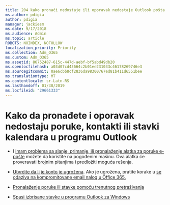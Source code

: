 ```yaml
---
title: 204 kako pronaći nedostaje ili oporavak nedostaje Outlook pošta "," Kalendar "ili" Kontakti
ms.author: pdigia
author: pdigia
manager: jackiesm
ms.date: 9/17/2018
ms.audience: Admin
ms.topic: article
ROBOTS: NOINDEX, NOFOLLOW
localization_priority: Priority
ms.collection: Adm_O365
ms.custom: Adm_O365
ms.assetid: 86752487-615c-447d-aebf-bf5abd49db20
ms.openlocfilehash: a03d07cd43664c2b01ee231033c46178269746e3
ms.sourcegitcommit: 0ae6cbb8cf2836da98300767ed81b411d6551bee
ms.translationtype: MT
ms.contentlocale: sr-Latn-RS
ms.lasthandoff: 01/30/2019
ms.locfileid: "29661333"
---
```

# <a name="how-to-find-and-recover-missing-messages-contacts-or-calendar-items-in-outlook"></a>Kako da pronađete i oporavak nedostaju poruke, kontakti ili stavki kalendara u programu Outlook

- I [imam problema sa slanje, primanje, ili pronalaženje alatka za poruke e-pošte](https://aka.ms/SaRA-OutlookSendReceive) možete da koristite na pogođenim mašinu. Ova alatka će proveravati brojnim pitanjima i predložiti moguća rešenja. 
    
- [Utvrdite da li je konto je ugrožena](https://support.microsoft.com/help/2551603/how-to-determine-whether-your-office-365-account-has-been-compromised). Ako je ugrožena, pratite korake u [se odaziva na kompromitovane email nalog u Office 365.](https://docs.microsoft.com/office365/enterprise/responding-to-a-compromised-email-account)
    
- [Pronalaženje poruke ili stavke pomoću trenutnog pretraživanja](https://support.office.com/article/69748862-5976-47b9-98e8-ed179f1b9e4d)
    
- [Spasi izbrisane stavke u programu Outlook za Windows](https://support.office.com/article/49e81f3c-c8f4-4426-a0b9-c0fd751d48ce)
    

